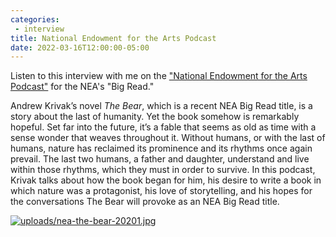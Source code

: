 ```yaml
---
categories: 
 - interview
title: National Endowment for the Arts Podcast
date: 2022-03-16T12:00:00-05:00
---
```


Listen to this interview with me on the ["National Endowment for the Arts Podcast"](https://www.arts.gov/stories/podcast/andrew-krivak) for the NEA's "Big Read."

Andrew Krivak’s novel _The Bear_, which is a recent NEA Big Read title, is a story about the last of humanity. Yet the book somehow is remarkably hopeful. Set far into the future, it’s a fable that seems as old as time with a sense wonder that weaves throughout it. Without humans, or with the last of humans, nature has reclaimed its prominence and its rhythms once again prevail. The last two humans, a father and daughter, understand and live within those rhythms, which they must in order to survive. In this podcast, Krivak talks about how the book began for him, his desire to write a book in which nature was a protagonist, his love of storytelling, and his hopes for the conversations The Bear will provoke as an NEA Big Read title.


[![uploads/nea-the-bear-20201.jpg](/uploads/nea-the-bear-20201.jpg)](https://www.arts.gov/stories/podcast/andrew-krivak)
